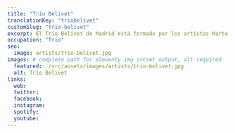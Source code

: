 ```yaml
---
title: "Trío Belivet"
translationKey: "triobelivet"
customSlug: "trio-belivet"
excerpt: El Trío Belivet de Madrid está formado por los artistas Marta Leiva Egido al piano, Guillermo Santonja di Fonzo al violín y María Cadenas Rodríguez al violonchelo.
occupation: "Trio"
seo:
  image: artists/trio-belivet.jpg
images: # complete path for eleventy img srcset output, alt required
  featured: ./src/assets/images/artists/trio-belivet.jpg
  alt: Trío Belivet
links:
  web:
  twitter:
  facebook:
  instagram:
  spotify:
  youtube:
---
```


